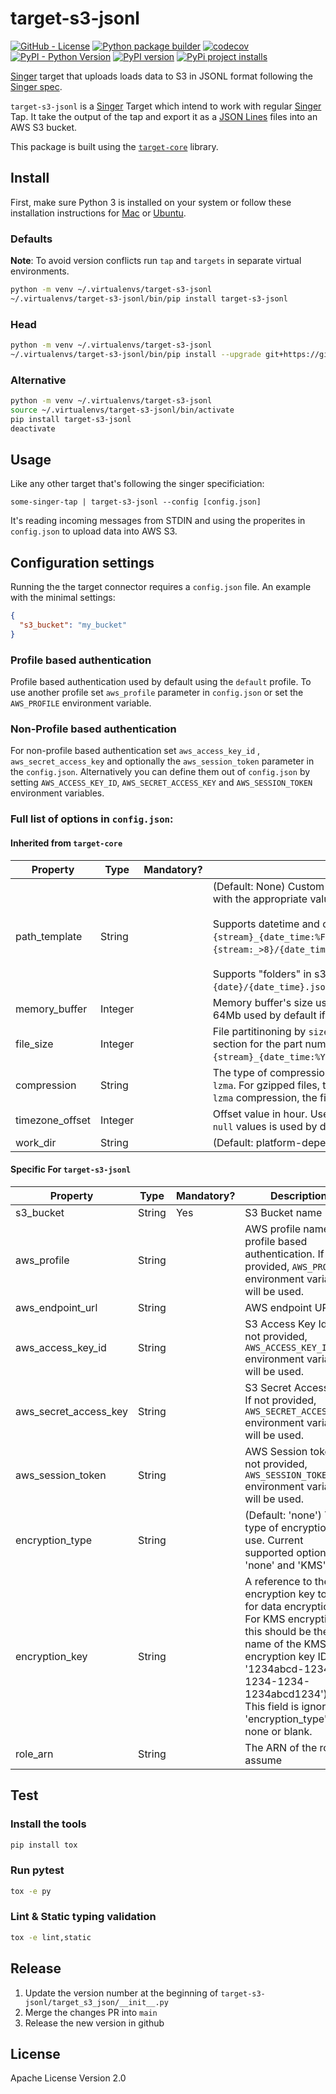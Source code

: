 # target-s3-jsonl

[![GitHub - License](https://img.shields.io/github/license/ome9ax/target-s3-jsonl?color=blue)](https://github.com/ome9ax/target-s3-jsonl/blob/main/LICENSE)
[![Python package builder](https://github.com/ome9ax/target-s3-jsonl/workflows/Python%20package/badge.svg)](https://github.com/ome9ax/target-s3-jsonl/actions)
[![codecov](https://codecov.io/gh/ome9ax/target-s3-jsonl/branch/main/graph/badge.svg?token=KV0cn4jKs2)](https://codecov.io/gh/ome9ax/target-s3-jsonl)
[![PyPI - Python Version](https://img.shields.io/pypi/pyversions/target-s3-jsonl.svg)](https://pypi.org/project/target-s3-jsonl)
[![PyPI version](https://badge.fury.io/py/target-s3-jsonl.svg)](https://badge.fury.io/py/target-s3-jsonl)
[![PyPi project installs](https://img.shields.io/pypi/dm/target-s3-jsonl.svg?maxAge=2592000&label=installs&color=%2327B1FF)](https://pypistats.org/packages/target-s3-jsonl)

[Singer](https://www.singer.io/) target that uploads loads data to S3 in JSONL format
following the [Singer spec](https://github.com/singer-io/getting-started/blob/master/docs/SPEC.md).

`target-s3-jsonl` is a [Singer](https://singer.io) Target which intend to work with regular [Singer](https://singer.io) Tap. It take the output of the tap and export it as a [JSON Lines](http://jsonlines.org/) files into an AWS S3 bucket.

This package is built using the [`target-core`](https://gitlab.com/singer-core/target-core) library.

## Install

First, make sure Python 3 is installed on your system or follow these
installation instructions for [Mac](http://docs.python-guide.org/en/latest/starting/install3/osx/) or
[Ubuntu](https://www.digitalocean.com/community/tutorials/how-to-install-python-3-and-set-up-a-local-programming-environment-on-ubuntu-16-04).

### Defaults

**Note**: To avoid version conflicts run `tap` and `targets` in separate virtual environments.

```bash
python -m venv ~/.virtualenvs/target-s3-jsonl
~/.virtualenvs/target-s3-jsonl/bin/pip install target-s3-jsonl
```

### Head

```bash
python -m venv ~/.virtualenvs/target-s3-jsonl
~/.virtualenvs/target-s3-jsonl/bin/pip install --upgrade git+https://github.com/ome9ax/target-s3-jsonl.git@main
```

### Alternative

```bash
python -m venv ~/.virtualenvs/target-s3-jsonl
source ~/.virtualenvs/target-s3-jsonl/bin/activate
pip install target-s3-jsonl
deactivate
```

## Usage

Like any other target that's following the singer specificiation:

`some-singer-tap | target-s3-jsonl --config [config.json]`

It's reading incoming messages from STDIN and using the properites in `config.json` to upload data into AWS S3.

## Configuration settings

Running the the target connector requires a `config.json` file. An example with the minimal settings:

```json
{
  "s3_bucket": "my_bucket"
}
```

### Profile based authentication

Profile based authentication used by default using the `default` profile. To use another profile set `aws_profile` parameter in `config.json` or set the `AWS_PROFILE` environment variable.

### Non-Profile based authentication

For non-profile based authentication set `aws_access_key_id` , `aws_secret_access_key` and optionally the `aws_session_token` parameter in the `config.json`. Alternatively you can define them out of `config.json` by setting `AWS_ACCESS_KEY_ID`, `AWS_SECRET_ACCESS_KEY` and `AWS_SESSION_TOKEN` environment variables.

### Full list of options in `config.json`:

#### Inherited from `target-core`

| Property        | Type    | Mandatory? | Description                                                                                                                                                                                                                                                                                                                                                                                                                                                        |
| --------------- | ------- | ---------- | ------------------------------------------------------------------------------------------------------------------------------------------------------------------------------------------------------------------------------------------------------------------------------------------------------------------------------------------------------------------------------------------------------------------------------------------------------------------ |
| path_template   | String  |            | (Default: None) Custom naming convention of the s3 key. Replaces tokens `stream`, and `date_time` with the appropriate values.<br><br>Supports datetime and other python advanced string formatting e.g. `{stream}_{date_time:%FT%T.%f}.jsonl` or `{stream:_>8}/{date_time:%Y}/{date_time:%m}/{date_time:%d}/{date_time:%Y%m%d_%H%M%S_%f}.json`.<br><br>Supports "folders" in s3 keys e.g. `my_folder/my_sub_folder/{stream}/export_date={date}/{date_time}.json`. |
| memory_buffer   | Integer |            | Memory buffer's size used for non partitioned files before storing the data into the temporary file. 64Mb used by default if unspecified.                                                                                                                                                                                                                                                                                                                          |
| file_size       | Integer |            | File partitinoning by `size_limit`. File parts will be created. The `path_template` must contain a part section for the part number. Example `"path_template": "{stream}_{date_time:%Y%m%d_%H%M%S}_part_{part:0>3}.json"`.                                                                                                                                                                                                                                         |
| compression     | String  |            | The type of compression to apply before uploading. Supported options are `none` (default), `gzip`, and `lzma`. For gzipped files, the file extension will automatically be changed to `.json.gz` for all files. For `lzma` compression, the file extension will automatically be changed to `.json.xz` for all files.                                                                                                                                              |
| timezone_offset | Integer |            | Offset value in hour. Use offset `0` hours is you want the `path_template` to use `utc` time zone. The `null` values is used by default.                                                                                                                                                                                                                                                                                                                           |
| work_dir        | String  |            | (Default: platform-dependent) Directory for temporary JSONL files with RECORD messages.                                                                                                                                                                                                                                                                                                                                                                            |

#### Specific For `target-s3-jsonl`

| Property              | Type   | Mandatory? | Description                                                                                                                                                                                                                                        |
| --------------------- | ------ | ---------- | -------------------------------------------------------------------------------------------------------------------------------------------------------------------------------------------------------------------------------------------------- |
| s3_bucket             | String | Yes        | S3 Bucket name                                                                                                                                                                                                                                     |
| aws_profile           | String |            | AWS profile name for profile based authentication. If not provided, `AWS_PROFILE` environment variable will be used.                                                                                                                               |
| aws_endpoint_url      | String |            | AWS endpoint URL.                                                                                                                                                                                                                                  |
| aws_access_key_id     | String |            | S3 Access Key Id. If not provided, `AWS_ACCESS_KEY_ID` environment variable will be used.                                                                                                                                                          |
| aws_secret_access_key | String |            | S3 Secret Access Key. If not provided, `AWS_SECRET_ACCESS_KEY` environment variable will be used.                                                                                                                                                  |
| aws_session_token     | String |            | AWS Session token. If not provided, `AWS_SESSION_TOKEN` environment variable will be used.                                                                                                                                                         |
| encryption_type       | String |            | (Default: 'none') The type of encryption to use. Current supported options are: 'none' and 'KMS'.                                                                                                                                                  |
| encryption_key        | String |            | A reference to the encryption key to use for data encryption. For KMS encryption, this should be the name of the KMS encryption key ID (e.g. '1234abcd-1234-1234-1234-1234abcd1234'). This field is ignored if 'encryption_type' is none or blank. |
| role_arn              | String |            | The ARN of the role to assume                                                                                                                                                                                                                      |

## Test

### Install the tools

```bash
pip install tox
```

### Run pytest

```bash
tox -e py
```

### Lint & Static typing validation

```bash
tox -e lint,static
```

## Release

1. Update the version number at the beginning of `target-s3-jsonl/target_s3_json/__init__.py`
2. Merge the changes PR into `main`
3. Release the new version in github

## License

Apache License Version 2.0
